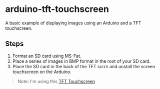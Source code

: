 # arduino-tft-touchscreen
A basic example of displaying images using an Arduino and a TFT touchscreen.

## Steps

1. Format an SD card using MS-Fat.
2. Place a series of images in BMP format in the root of your SD card.
3. Place the SD card in the back of the TFT scrrn and unstall the screen touchscreen on the Arduino.

> Note: I'm using this [TFT Touchscreen](https://www.aliexpress.com/item/1874979237.html?spm=a2g0s.9042311.0.0.27424c4dE69kwA)
